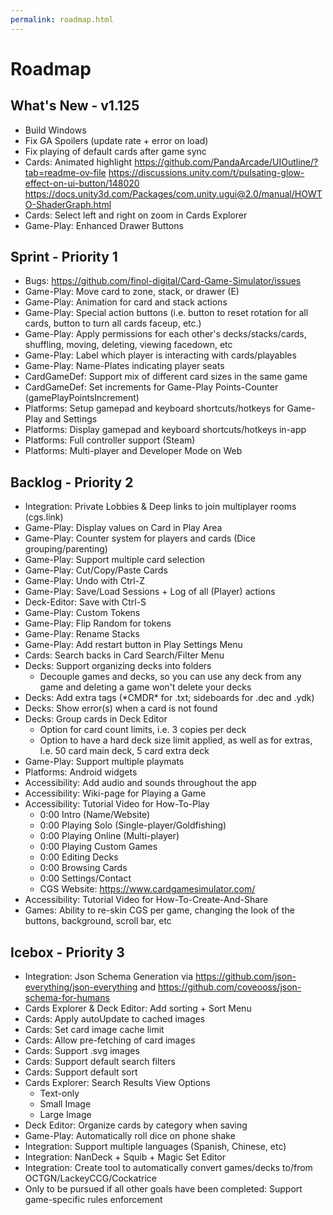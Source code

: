 ```yaml
---
permalink: roadmap.html
---
```


# Roadmap

## What's New - v1.125
- Build Windows
- Fix GA Spoilers (update rate + error on load)
- Fix playing of default cards after game sync
- Cards: Animated highlight
https://github.com/PandaArcade/UIOutline/?tab=readme-ov-file
https://discussions.unity.com/t/pulsating-glow-effect-on-ui-button/148020
https://docs.unity3d.com/Packages/com.unity.ugui@2.0/manual/HOWTO-ShaderGraph.html
- Cards: Select left and right on zoom in Cards Explorer
- Game-Play: Enhanced Drawer Buttons

## Sprint - Priority 1
- Bugs: https://github.com/finol-digital/Card-Game-Simulator/issues
- Game-Play: Move card to zone, stack, or drawer (E)
- Game-Play: Animation for card and stack actions
- Game-Play: Special action buttons (i.e. button to reset rotation for all cards, button to turn all cards faceup, etc.)
- Game-Play: Apply permissions for each other's decks/stacks/cards, shuffling, moving, deleting, viewing facedown, etc
- Game-Play: Label which player is interacting with cards/playables
- Game-Play: Name-Plates indicating player seats
- CardGameDef: Support mix of different card sizes in the same game
- CardGameDef: Set increments for Game-Play Points-Counter (gamePlayPointsIncrement)
- Platforms: Setup gamepad and keyboard shortcuts/hotkeys for Game-Play and Settings
- Platforms: Display gamepad and keyboard shortcuts/hotkeys in-app
- Platforms: Full controller support (Steam)
- Platforms: Multi-player and Developer Mode on Web

## Backlog - Priority 2
- Integration: Private Lobbies & Deep links to join multiplayer rooms (cgs.link)
- Game-Play: Display values on Card in Play Area
- Game-Play: Counter system for players and cards (Dice grouping/parenting)
- Game-Play: Support multiple card selection
- Game-Play: Cut/Copy/Paste Cards
- Game-Play: Undo with Ctrl-Z
- Game-Play: Save/Load Sessions + Log of all (Player) actions
- Deck-Editor: Save with Ctrl-S
- Game-Play: Custom Tokens
- Game-Play: Flip Random for tokens
- Game-Play: Rename Stacks
- Game-Play: Add restart button in Play Settings Menu
- Cards: Search backs in Card Search/Filter Menu
- Decks: Support organizing decks into folders
  - Decouple games and decks, so you can use any deck from any game and deleting a game won't delete your decks
- Decks: Add extra tags (\*CMDR\* for .txt; sideboards for .dec and .ydk) 
- Decks: Show error(s) when a card is not found
- Decks: Group cards in Deck Editor
  - Option for card count limits, i.e. 3 copies per deck
  - Option to have a hard deck size limit applied, as well as for extras, I.e. 50 card main deck, 5 card extra deck
- Game-Play: Support multiple playmats
- Platforms: Android widgets
- Accessibility: Add audio and sounds throughout the app
- Accessibility: Wiki-page for Playing a Game 
- Accessibility: Tutorial Video for How-To-Play
  - 0:00 Intro (Name/Website)
  - 0:00 Playing Solo (Single-player/Goldfishing)
  - 0:00 Playing Online (Multi-player)
  - 0:00 Playing Custom Games
  - 0:00 Editing Decks
  - 0:00 Browsing Cards
  - 0:00 Settings/Contact
  - CGS Website: https://www.cardgamesimulator.com/
- Accessibility: Tutorial Video for How-To-Create-And-Share
- Games: Ability to re-skin CGS per game, changing the look of the buttons, background, scroll bar, etc

## Icebox - Priority 3
- Integration: Json Schema Generation via https://github.com/json-everything/json-everything and https://github.com/coveooss/json-schema-for-humans
- Cards Explorer & Deck Editor: Add sorting + Sort Menu
- Cards: Apply autoUpdate to cached images
- Cards: Set card image cache limit
- Cards: Allow pre-fetching of card images
- Cards: Support .svg images
- Cards: Support default search filters
- Cards: Support default sort
- Cards Explorer: Search Results View Options
  - Text-only
  - Small Image
  - Large Image
- Deck Editor: Organize cards by category when saving
- Game-Play: Automatically roll dice on phone shake
- Integration: Support multiple languages (Spanish, Chinese, etc)
- Integration: NanDeck + Squib + Magic Set Editor
- Integration: Create tool to automatically convert games/decks to/from OCTGN/LackeyCCG/Cockatrice
- Only to be pursued if all other goals have been completed: Support game-specific rules enforcement
